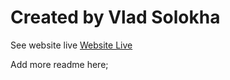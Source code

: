 # Created by Vlad Solokha

See website live [Website Live]('https://vladsolokhadraft.netlify.app/')

Add more readme here;
